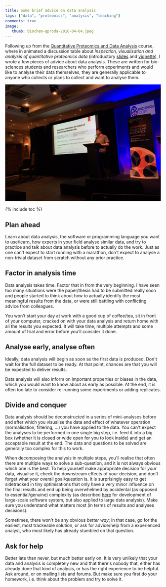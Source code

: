 ```yaml
---
title: Some brief advice on data analysis
tags: ["data", "proteomics", "analysis", "teaching"]
comments: true
image:
   thumb: biochem-qproda-2016-04-04.jpeg
---
```


Following up from the
[Quantitative Proteomics and Data Analysis](https://www.biochemistry.org/Events/tabid/379/View/Programme/MeetingNo/TD007/Default.aspx)
course, where in animated a discussion table about *Inspection,
visualisation and analysis of quantitative proteomics data*
(introductory [slides](http://bit.ly/qprotda) and
[vignette](http://bit.ly/qprotdavig)), I wrote a few pieces of advice
about data analysis. These are written for bio-sciences students and
researchers who perform experiments and would like to analyse their
data themselves, they are generally applicable to anyone who collects
or plans to collect and want to analyse them.


<!--more-->

![open all the things](/images/biochem-qproda-2016-04-04.jpeg)

{% include toc %}

## Plan ahead

Learn about data analysis, the software or programming language you
want to use/learn, how experts in your field analyse similar data, and
try to practice and talk about data analysis before to actually do the
work. Just as one can't expect to start running with a marathon, don't
expect to analyse a non-trivial dataset from scratch without any prior
practice.

## Factor in analysis time

Data analysis takes time. Factor that in from the very beginning. I
have seen too many situations were the paper/thesis had to be
submitted really soon and people started to think about how to
actually identify the most meaningful results from the data, or were
still battling with conflicting advice from colleagues.

You won't start your day at work with a good cup of coffee/tea, sit in
front of your computer, cracked on with your data analysis and return
home with all the results you expected. It will take time, multiple
attempts and some amount of trial and error before you'll consider it
done.

## Analyse early, analyse often

Ideally, data analysis will begin as soon as the first data is
produced. Don't wait for the full dataset to be ready. At that point,
chances are that you will be expected to deliver results.

Data analysis will also inform on important properties or biases in the
data, which you would want to know about as early as possible. At the
end, it is often too late to consider re-running some experiments or
adding replicates.

## Divide and conquer

Data analysis should be deconstructed in a series of mini-analyses
before and after which you visualise the data and effect of whatever
operation (normalisation, filtering, ...) you have applied to the
data. You can't expect the analyses to be performed in one single big
step, i.e. feed it into a big box (whether it is closed or wide open
for you to look inside) and get an acceptable result at the end. The
data and questions to be solved are generally too complex for this to
work. 

When decomposing the analysis in multiple steps, you'll realise that
often there are multiple ways to solve a sub-question, and it is not
always obvious which one is the best. To help yourself make
appropriate decision for *your* data, visualise it, check the
downstream effects of your decision, and don't forget what your
overall goal/question is. It is surprisingly easy to get sidetracked
in tiny optimisations that only have a very minor influence on the
final results and end up being overwhelmed by accidental (as opposed
to essential/genuine) complexity (as described
[here](http://shaffner.us/cs/papers/tarpit.pdf]]) for development of
large-scale software system, but also applied to large data
analysis). Make sure you understand what matters most (in terms of
results and analyses decisions). 

Sometimes, there won't be any obvious *better way*; in that case, go
for the easiest, most trackeable solution, or ask for advice/help from
a experienced analyst, who most likely has already stumbled on that
question.

## Ask for help

Better late than never, but much better early on. It is very unlikely
that your data and analysis is completely new and that there's nobody
that, either has already done that kind of analysis, or has the right
experience to be helpful. Ask around, or on mailing lists and
forums. But make sure you first do your homework, i.e. think about the
problem and try to solve it. 

